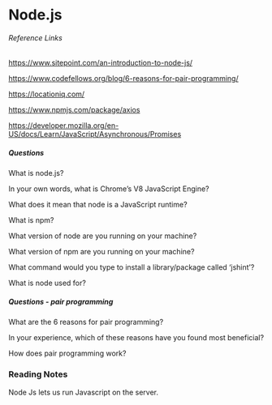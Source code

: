 # Node.js

###### Reference Links

https://www.sitepoint.com/an-introduction-to-node-js/

https://www.codefellows.org/blog/6-reasons-for-pair-programming/

https://locationiq.com/

https://www.npmjs.com/package/axios

https://developer.mozilla.org/en-US/docs/Learn/JavaScript/Asynchronous/Promises


##### Questions

What is node.js?



In your own words, what is Chrome’s V8 JavaScript Engine?


What does it mean that node is a JavaScript runtime?


What is npm?


What version of node are you running on your machine?


What version of npm are you running on your machine?


What command would you type to install a library/package called ‘jshint’?


What is node used for?


##### Questions - pair programming

What are the 6 reasons for pair programming?


In your experience, which of these reasons have you found most beneficial?


How does pair programming work?



### Reading Notes

Node Js lets us run Javascript on the server.













